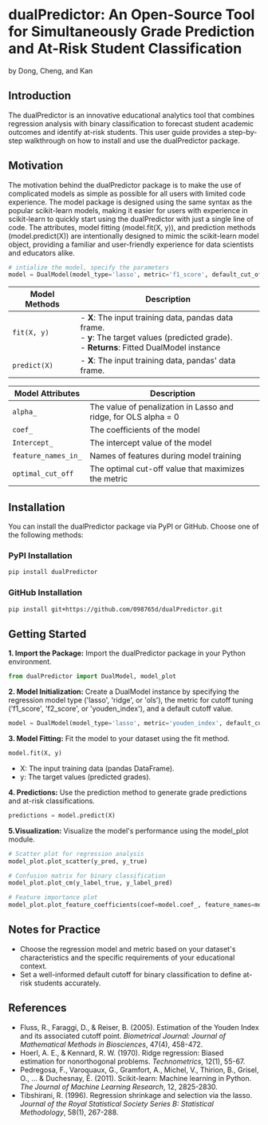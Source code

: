 # dualPredictor: An Open-Source Tool for Simultaneously Grade Prediction and At-Risk Student Classification

by Dong, Cheng, and Kan

## Introduction

The dualPredictor is an innovative educational analytics tool that combines regression analysis with binary classification to forecast student academic outcomes and identify at-risk students. This user guide provides a step-by-step walkthrough on how to install and use the dualPredictor package.

## Motivation
The motivation behind the dualPredictor package is to make the use of complicated models as simple as possible for all users with limited code experience. The model package is designed using the same syntax as the popular scikit-learn models, making it easier for users with experience in scikit-learn to quickly start using the dualPredictor with just a single line of code. The attributes, model fitting (model.fit(X, y)), and prediction methods (model.predict(X)) are intentionally designed to mimic the scikit-learn model object, providing a familiar and user-friendly experience for data scientists and educators alike.
```python
# intialize the model, specify the parameters
model = DualModel(model_type='lasso', metric='f1_score', default_cut_off=2.5)
```

| Model Methods | Description |
|--------------|-------------|
| `fit(X, y)`  | - **X**: The input training data, pandas data frame. <br> - **y**: The target values (predicted grade). <br> - **Returns**: Fitted DualModel instance |
| `predict(X)` | - **X**: The input training data, pandas' data frame. |

| Model Attributes   | Description                                                   |
|--------------------|---------------------------------------------------------------|
| `alpha_`           | The value of penalization in Lasso and ridge, for OLS alpha = 0 |
| `coef_`            | The coefficients of the model                                  |
| `Intercept_`       | The intercept value of the model                               |
| `feature_names_in_`| Names of features during model training                        |
| `optimal_cut_off`  | The optimal cut-off value that maximizes the metric            |

## Installation

You can install the dualPredictor package via PyPI or GitHub. Choose one of the following methods:

### PyPI Installation

```bash
pip install dualPredictor
```
### GitHub Installation
```bash
pip install git+https://github.com/098765d/dualPredictor.git
```

## Getting Started
**1. Import the Package:** Import the dualPredictor package in your Python environment.
```python
from dualPredictor import DualModel, model_plot
```
**2. Model Initialization:** Create a DualModel instance by specifying the regression model type ('lasso', 'ridge', or 'ols'), the metric for cutoff tuning ('f1_score', 'f2_score', or 'youden_index'), and a default cutoff value.
```python
model = DualModel(model_type='lasso', metric='youden_index', default_cut_off=2.5)
```
**3. Model Fitting:** Fit the model to your dataset using the fit method.
```python
model.fit(X, y)
```
- X: The input training data (pandas DataFrame).
- y: The target values (predicted grades).

**4. Predictions:** Use the prediction method to generate grade predictions and at-risk classifications.
  ```python
predictions = model.predict(X)
```

**5.Visualization:** Visualize the model's performance using the model_plot module.
```python
# Scatter plot for regression analysis
model_plot.plot_scatter(y_pred, y_true)

# Confusion matrix for binary classification
model_plot.plot_cm(y_label_true, y_label_pred)

# Feature importance plot
model_plot.plot_feature_coefficients(coef=model.coef_, feature_names=model.feature_names_in_)
```

## Notes for Practice
- Choose the regression model and metric based on your dataset's characteristics and the specific requirements of your educational context.
- Set a well-informed default cutoff for binary classification to define at-risk students accurately.

## References

- Fluss, R., Faraggi, D., & Reiser, B. (2005). Estimation of the Youden Index and its associated cutoff point. _Biometrical Journal: Journal of Mathematical Methods in Biosciences_, 47(4), 458-472.
- Hoerl, A. E., & Kennard, R. W. (1970). Ridge regression: Biased estimation for nonorthogonal problems. _Technometrics_, 12(1), 55-67.
- Pedregosa, F., Varoquaux, G., Gramfort, A., Michel, V., Thirion, B., Grisel, O., ... & Duchesnay, É. (2011). Scikit-learn: Machine learning in Python. _The Journal of Machine Learning Research_, 12, 2825-2830.
- Tibshirani, R. (1996). Regression shrinkage and selection via the lasso. _Journal of the Royal Statistical Society Series B: Statistical Methodology_, 58(1), 267-288.
